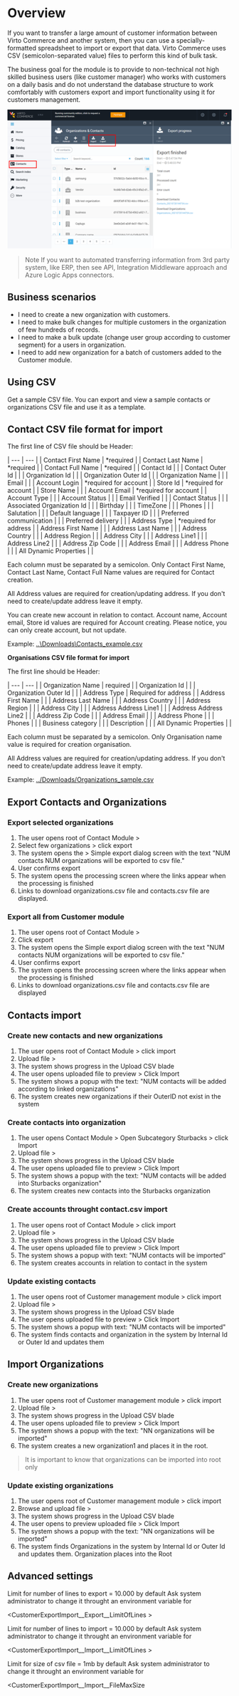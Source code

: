 # Overview

If you want to transfer a large amount of customer information between Virto Commerce and another system, then you can use a specially-formatted spreadsheet to import or export that data. Virto Commerce uses CSV (semicolon-separated value) files to perform this kind of bulk task.

The business goal for the module is to provide to non-technical not high skilled business users (like customer manager) who works with customers on a daily basis and do not understand the database structure to work comfortably with customers export and import functionality using it for customers management.

![Screenshot_4](docs\media\Screenshot_4.png)

> Note If you want to automated transferring information from 3rd party system, like ERP, then see API, Integration Middleware approach and Azure Logic Apps connectors.

## Business scenarios

- I need to create a new organization with customers.
- I need to make bulk changes for multiple customers in the organization of few hundreds of records.
- I need to make a bulk update (change user group according to customer segment) for a users in organization.
- I need to add new organization for a batch of customers added to the Customer module.

## Using CSV

Get a sample CSV file.
You can export and view a sample contacts or organizations CSV file and use it as a template.

## Contact CSV file format for import

The first line of CSV file should be Header:

| --- | --- |
| Contact First Name |  \*required |
| Contact Last Name |   \*required |
| Contact Full Name |   \*required |
| Contact Id |   |
| Contact Outer Id |   |
| Organization Id |   |
| Organization Outer Id |   |
| Organization Name |   |
| Email | |
| Account Login |  \*required for account |
| Store Id |  \*required for account |
| Store Name |   |
| Account Email |  \*required for account |
| Account Type |   |
| Account Status |   |
| Email Verified |   |
| Contact Status |   |
| Associated Organization Id |   |
| Birthday |   |
| TimeZone |   |
| Phones |   |
| Salutation |   |
| Default language |   |
| Taxpayer ID |   |
| Preferred communication |   |
| Preferred delivery |   |
| Address Type |  \*required for address |
| Address First Name |   |
| Address Last Name |   |
| Address Country |   |
| Address Region |   |
| Address City |   |
| Address Line1 |   |
| Address Line2 |   |
| Address Zip Code |   |
| Address Email |   |
| Address Phone |   |
| All Dynamic Properties | |


Each column must be separated by a semicolon. Only Contact First Name, Contact Last Name, Contact Full Name values are required for Contact creation.

All Address values are required for creation/updating address. If you don't need to create/update address leave it empty.

You can create new account in relation to contact. Account name, Account email, Store id values are required for Account creating. Please notice, you can only create account, but not update.

Example: [..\Downloads\Contacts\_example.csv](/C:%5CUsers%5C79787%5CDownloads%5CContacts_example.csv)

**Organisations CSV file format for import**

The first line should be Header:

| --- | --- |
| Organization Name |  required |
| Organization Id |   |
| Organization Outer Id |   |
| Address Type |  Required for address |
| Address First Name |   |
| Address Last Name |   |
| Address Country |   |
| Address Region |   |
| Address City |   |
| Address Address Line1 |   |
| Address Address Line2 |   |
| Address Zip Code |   |
| Address Email |   |
| Address Phone |   |
| Phones |   |
| Business category |   |
| Description |   |
| All Dynamic Properties | |

Each column must be separated by a semicolon. Only Organisation name value is required for creation organisation.

All Address values are required for creation/updating address. If you don't need to create/update address leave it empty.


Example: [../Downloads/Organizations\_sample.csv](/C:%5CUsers%5C79787%5CDownloads%5COrganizations_sample.csv)

## Export Contacts and Organizations

### Export selected organizations

1. The user opens root of Contact Module >
2. Select few organizations > click export
3. The system opens the > Simple export dialog screen with the text "NUM contacts NUM organizations will be exported to csv file."
4. User confirms export
5. The system opens the processing screen where the links appear when the processing is finished
6. Links to download organizations.csv file and contacts.csv file are displayed.

### Export all from Customer module

1. The user opens root of Contact Module >
2. Click export
3. The system opens the Simple export dialog screen with the text "NUM contacts NUM organizations will be exported to csv file."
4. User confirms export
5. The system opens the processing screen where the links appear when the processing is finished
6. Links to download organizations.csv file and contacts.csv file are displayed

## Contacts import

### Create new contacts and new organizations

1. The user opens root of Contact Module > click import
2. Upload file >
3. The system shows progress in the Upload CSV blade
4. The user opens uploaded file to preview > Click Import
5. The system shows a popup with the text: "NUM contacts will be added according to linked organizations"
6. The system creates new organizations if their OuterID not exist in the system

### Create contacts into organization

1. The user opens Contact Module > Open Subcategory Sturbacks > click Import
2. Upload file >
3. The system shows progress in the Upload CSV blade
4. The user opens uploaded file to preview > Click Import
5. The system shows a popup with the text: "NUM contacts will be added into Sturbacks organization"
6. The system creates new contacts into the Sturbacks organization

### Create accounts throught contact.csv import

1. The user opens root of Contact Module > click import
2. Upload file >
3. The system shows progress in the Upload CSV blade
4. The user opens uploaded file to preview > Click Import
5. The system shows a popup with text: "NUM contacts will be imported"
6. The system creates accounts in relation to contact in the system

### Update existing contacts

1. The user opens root of Customer management module > click import
2. Upload file >
3. The system shows progress in the Upload CSV blade
4. The user opens uploaded file to preview > Click Import
5. The system shows a popup with text: "NUM contacts will be imported"
6. The system finds contacts and organization in the system by Internal Id or Outer Id and updates them

## Import Organizations

### Create new organizations

1. The user opens root of Customer management module > click import
2. Upload file >
3. The system shows progress in the Upload CSV blade
4. The user opens uploaded file to preview > Click Import
5. The system shows a popup with the text: "NN organizations will be imported"
6. The system creates a new organization1 and places it in the root.

> It is important to know that organizations can be imported into root only

### Update existing organizations

1. The user opens root of Customer management module > click import
2. Browse and upload file >
3. The system shows progress in the Upload CSV blade
4. The user opens to preview uploaded file > Click Import
5. The system shows a popup with the text: "NN organizations will be imported"
6. The system finds Organizations in the system by Internal Id or Outer Id and updates them. Organization places into the Root

## Advanced settings

Limit for number of lines to export = 10.000 by default Ask system administrator to change it throught an environment variable for

<CustomerExportImport\_\_Export\_\_LimitOfLines >

Limit for number of lines to import = 10.000 by default Ask system administrator to change it throught an environment variable for

<CustomerExportImport\_\_Import\_\_LimitOfLines >

Limit for size of csv file = 1mb by default Ask system administrator to change it throught an environment variable for

<CustomerExportImport\_\_Import\_\_FileMaxSize